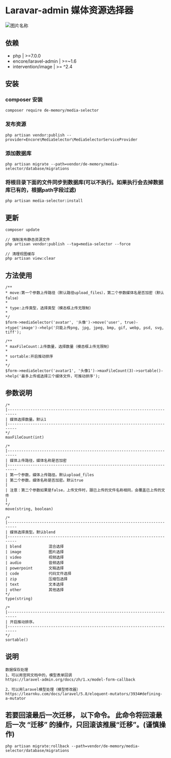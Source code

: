 # Laravar-admin 媒体资源选择器

![图片名称](https://laravel-admin.org/storage/2020/09/25/C8WZmrKi6Ocl7zYRxiaLgbMrFHfWmjUm0Ct77U73.png)

## 依赖
 
- php  | >=7.0.0
- encore/laravel-admin  | >=~1.6 
- intervention/image  | >= ^2.4 

## 安装

### composer 安装

```
composer require de-memory/media-selector
```

### 发布资源

```
php artisan vendor:publish --provider=Encore\MediaSelector\MediaSelectorServiceProvider
```

### 添加数据库

```
php artisan migrate --path=vendor/de-memory/media-selector/database/migrations
```

### 将根目录下面的文件同步到数据库(可以不执行。如果执行会去掉数据库已有的，根据path字段过滤)

```
php artisan media-selector:install
```

## 更新

```
composer update

// 强制发布静态资源文件
php artisan vendor:publish --tag=media-selector --force

// 清理视图缓存
php artisan view:clear
```


## 方法使用

```
/**
* move:第一个参数上传路径（默认路径upload_files），第二个参数媒体名是否加密（默认false）
*
* type:上传类型，选择类型（模态框上传无限制）
*
*/
$form->mediaSelector('avatar', '头像')->move('user', true)->type('image')->help('只能上传png, jpg, jpeg, bmp, gif, webp, psd, svg, tiff');

/**
* maxFileCount:上传数量，选择数量（模态框上传无限制）
*
* sortable:开启推动排序
*
*/
$form->mediaSelector('avatar1', '头像1')->maxFileCount(3)->sortable()->help('最多上传或选择三个媒体文件，可推动排序');
```

## 参数说明

```
/*
|--------------------------------------------------------------------------
| 媒体选择数量。默认1
|--------------------------------------------------------------------------
*/
maxFileCount(int)

/*
|--------------------------------------------------------------------------
| 媒体上传路径，媒体名称是否加密
|--------------------------------------------------------------------------
| 第一个参数，媒体上传路径。默认upload_files
| 第二个参数，媒体名称是否加密。默认true
|
| 注意：第二个参数如果是false，上传文件时，跟已上传的文件名称相同，会覆盖已上传的文件
| 
*/
move(string, boolean)

/*
|--------------------------------------------------------------------------
| 媒体选择类型。默认blend
|--------------------------------------------------------------------------
| blend            混合选择
| image            图片选择
| video            视频选择
| audio            音频选择
| powerpoint       文稿选择
| code             代码文件选择
| zip              压缩包选择
| text             文本选择
| other            其他选择
*/
type(string)

/*
|--------------------------------------------------------------------------
| 开启推动排序。
|--------------------------------------------------------------------------
*/
sortable()
```

## 说明

```
数据保存处理
1、可以用官网文档中的，模型表单回调
https://laravel-admin.org/docs/zh/1.x/model-form-callback

2、可以用laravel模型处理（模型修改器）
https://learnku.com/docs/laravel/5.8/eloquent-mutators/3934#defining-a-mutator
```

## 若要回滚最后一次迁移， 以下命令。 此命令将回滚最后一次 “迁移” 的操作，只回滚该推展“迁移”。(谨慎操作)

```
php artisan migrate:rollback --path=vendor/de-memory/media-selector/database/migrations
```